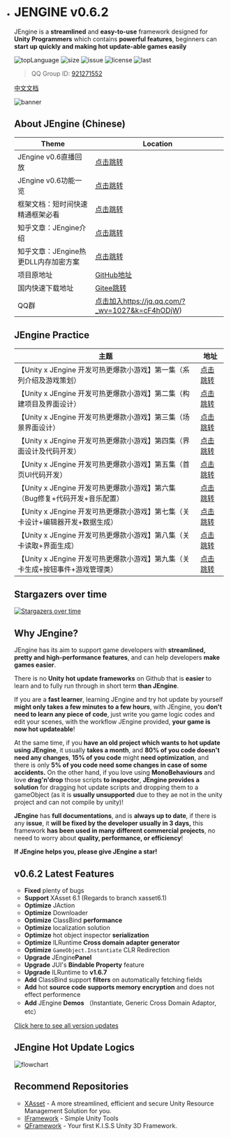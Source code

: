 - # JENGINE v0.6.2

  JEngine is a **streamlined** and **easy-to-use** framework designed for **Unity Programmers** which contains **powerful features**, beginners can **start up quickly and making hot update-able games easily**

  ![topLanguage](https://img.shields.io/github/languages/top/JasonXuDeveloper/JEngine)
  ![size](https://img.shields.io/github/languages/code-size/JasonXuDeveloper/JEngine)
  ![issue](https://img.shields.io/github/issues/JasonXuDeveloper/JEngine)
  ![license](https://img.shields.io/github/license/JasonXuDeveloper/JEngine)
  ![last](https://img.shields.io/github/last-commit/JasonXuDeveloper/JEngine)

  > QQ Group ID: [921271552](https://jq.qq.com/?_wv=1027&k=cF4hODjW)

  [中文文档](README.md)

  ![banner](https://s1.ax1x.com/2020/10/09/0rtUL4.png)

    ## About JEngine (Chinese)

  | Theme                                | Location                                                     |
  | ------------------------------------ | ------------------------------------------------------------ |
  | JEngine v0.6直播回放                 | [点击跳转](https://www.bilibili.com/video/BV1My4y1B7FL/)     |
  | JEngine v0.6功能一览                 | [点击跳转](https://www.bilibili.com/video/BV1Yv411j7wS/)     |
  | 框架文档：短时间快速精通框架必看     | [点击跳转](https://xgamedev.uoyou.com/)                      |
  | 知乎文章：JEngine介绍                | [点击跳转](https://zhuanlan.zhihu.com/p/218105381)           |
  | 知乎文章：JEngine热更DLL内存加密方案 | [点击跳转](https://zhuanlan.zhihu.com/p/356693738)           |
  | 项目原地址                           | [GitHub地址](https://github.com/JasonXuDeveloper/JEngine)    |
  | 国内快速下载地址                     | [Gitee跳转](https://gitee.com/JasonXuDeveloper/JEngine)      |
  | QQ群                                 | [点击加入](https://jq.qq.com/?_wv=1027&k=cF4hODjW)https://jq.qq.com/?_wv=1027&k=cF4hODjW) |

    ## JEngine Practice

  | 主题                                                         | 地址                                                      |
  | ------------------------------------------------------------ | --------------------------------------------------------- |
  | 【Unity x JEngine 开发可热更爆款小游戏】第一集（系列介绍及游戏策划） | [点击跳转](https://www.bilibili.com/video/BV1sV41117ka/)  |
  | 【Unity x JEngine 开发可热更爆款小游戏】第二集（构建项目及界面设计） | [点击跳转](https://www.bilibili.com/video/BV1m54y117vz/)  |
  | 【Unity x JEngine 开发可热更爆款小游戏】第三集（场景界面设计） | [点击跳转](https://www.bilibili.com/video/BV1sk4y1C7b5/)  |
  | 【Unity x JEngine 开发可热更爆款小游戏】第四集（界面设计及代码开发） | [点击跳转](https://www.bilibili.com/video/BV1hv411y7iC/)  |
  | 【Unity x JEngine 开发可热更爆款小游戏】第五集（首页UI代码开发） | [点击跳转](https://www.bilibili.com/video/BV1ZT4y1c7t7/)  |
  | 【Unity x JEngine 开发可热更爆款小游戏】第六集（Bug修复+代码开发+音乐配置） | [点击跳转](https://www.bilibili.com/video/BV1bi4y1E7e7/)  |
  | 【Unity x JEngine 开发可热更爆款小游戏】第七集（关卡设计+编辑器开发+数据生成） | [点击跳转](https://www.bilibili.com/video/BV1sv411y7gF/)  |
  | 【Unity x JEngine 开发可热更爆款小游戏】第八集（关卡读取+界面生成） | [点击跳转](https://www.bilibili.com/video/BV15f4y1B7oQ/)  |
  | 【Unity x JEngine 开发可热更爆款小游戏】第九集（关卡生成+按钮事件+游戏管理类） | [点击跳转 ](https://www.bilibili.com/video/BV1zp4y1Y7cF/) |

  

  

  ## Stargazers over time

  [![Stargazers over time](https://starchart.cc/JasonXuDeveloper/JEngine.svg)](https://starchart.cc/JasonXuDeveloper/JEngine)

  ## Why JEngine?

  JEngine has its aim to support game developers with **streamlined, pretty and high-performance features**, and can help developers **make games easier**.

  There is no **Unity hot update frameworks** on Github that is **easier** to learn and to fully run through in short term **than JEngine**.

  If you are a **fast learner**, learning JEngine and try hot update by yourself **might only takes a few minutes to a few hours**, with JEngine, you **don't need to learn any piece of code**, just write you game logic codes and edit your scenes, with the workflow JEngine provided, **your game is now hot updateable**!

  At the same time, if you **have an old project which wants to hot update using JEngine**, it usually **takes a month**, and **80% of you code doesn't need any changes**, **15% of you code** might **need optimization**, and there is only **5% of you code need some changes in case of some accidents.** On the other hand, if you love using **MonoBehaviours** and love **drag'n'drop** those scripts **to inspector**, **JEngine provides a solution** for dragging hot update scripts and dropping them to a gameObject (as it is **usually unsupported** due to they ae not in the unity project and can not compile by unity)!

  **JEngine** has **full documentations**, and is **always up to date**, if there is any **issue**, it **will be fixed by the developer usually in 3 days,** this framework **has been used in many different commercial projects**, no neeed to worry about **quality, performance, or efficiency**!

  **If JEngine helps you, please give JEngine a star!**

  

  ## v0.6.2 Latest Features

  - **Fixed** plenty of bugs
  - **Support** XAsset 6.1 (Regards to branch xasset6.1)
  - **Optimize** JAction
  - **Optimize** Downloader
  - **Optimize** ClassBind **performance**
  - **Optimize** localization solution
  - **Optimize** hot object inspector **serialization**
  - **Optimize** ILRuntime **Cross domain adapter generator**
  - **Optimize** ```GameObject.Instantiate``` CLR Redirection
  - **Upgrade** JEngine**Panel**
  - **Upgrade** JUI's **Bindable Property** feature
  - **Upgrade** ILRuntime to  **v1.6.7**
  - **Add** ClassBind support **filters** on automatically fetching fields
  - **Add** hot **source code supports memory encryption** and does not effect performence
  - **Add** JEngine **Demos** （Instantiate, Generic Cross Domain Adaptor, etc）

  

  [Click here to see all version updates](CHANGE.md)

  

  ## JEngine Hot Update Logics

  ![flowchart](https://s1.ax1x.com/2020/07/14/Uthp6A.png)

  ## Recommend Repositories

  - [XAsset](https://github.com/xasset/xasset) - A more streamlined, efficient and secure Unity Resource Management Solution for you.
  - [IFramework](https://github.com/OnClick9927/IFramework) - Simple Unity Tools
  - [QFramework](https://github.com/liangxiegame/QFramework) - Your first K.I.S.S Unity 3D Framework.